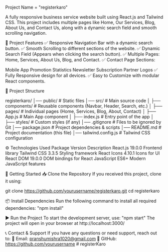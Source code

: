 Project Name =  "registerkaro"

A fully responsive business service website built using React.js and Tailwind CSS.
This project includes multiple pages like Home, Our Services, Blog, About Us, and Contact Us, along with a dynamic search field and smooth scrolling navigation.

📂 Project Features
✅ Responsive Navigation Bar with a dynamic search button.
✅ Smooth Scrolling to different sections of the website.
✅ Dynamic Search Field (Appears when clicking the search button).
✅ Multiple Pages: Home, Services, About Us, Blog, and Contact.
✅ Contact Page Sections:

Mobile App Promotion
Statistics
Newsletter Subscription
Partner Logos
✅ Fully Responsive design for all devices.
✅ Easy to Customize with modular React components.

📁 Project Structure

registerkaro/
│── public/ # Static files
│── src/ # Main source code
│ ├── components/ # Reusable components (Navbar, Header, Search, etc.)
│ ├── pages/ # Individual pages (Home, Services, Blog, About, Contact)
│ ├── App.js # Main App component
│ ├── index.js # Entry point of the app
│ ├── styles/ # Custom styles (if any)
│── .gitignore # Files to be ignored by Git
│── package.json # Project dependencies & scripts
│── README.md # Project documentation (this file)
│── tailwind.config.js # Tailwind CSS configuration


⚙️ Technologies Used
Package	Version	Description
React.js	19.0.0	Frontend library
Tailwind CSS	3.3.5	Styling framework
React Icons	4.10.1	Icons for UI
React DOM	19.0.0	DOM bindings for React
JavaScript	ES6+	Modern JavaScript features



🚀 Getting Started
📥 Clone the Repository
If you received this project, clone it using:


git clone https://github.com/yourusername/registerkaro.git
cd registerkaro

📦 Install Dependencies
Run the following command to install all required dependencies:
    "npm install"


▶️ Run the Project
To start the development server, use:
   "npm start"
The project will open in your browser at http://localhost:3000/

📞 Contact & Support
If you have any questions or need support, reach out to:
📧 Email: pranshumishra1020@gmail.com
🔗 GitHub: https://github.com/yourusername
#   r e g i s t e r K a r o  
 